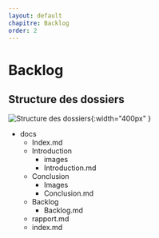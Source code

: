 ```yaml
---
layout: default
chapitre: Backlog
order: 2
---
```



# Backlog
<!-- new slide -->
## Structure des dossiers

![Structure des dossiers](/lab-crud-standard-yasmine/backlog/images/structure-des-dossier.jpg){:width="400px" }




<!-- note -->

- docs
    - Index.md
    - Introduction
        - images
        - Introduction.md
    - Conclusion
        - Images
        - Conclusion.md
    - Backlog
        - Backlog.md
    - rapport.md
    - index.md

<!-- new slide -->